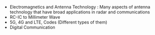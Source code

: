 - Electromagnetics and Antenna Technology : Many aspects of antenna technology that have broad applications in radar and communications
- RC-IC to Millimeter Wave
- 5G, 4G and LTE, Codes (Different types of them)
- Digital Communication
